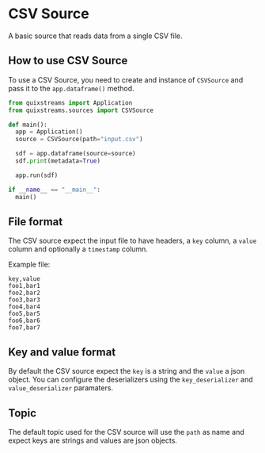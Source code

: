 # CSV Source

A basic source that reads data from a single CSV file.

## How to use CSV Source

To use a CSV Source, you need to create and instance of `CSVSource` and pass it to the `app.dataframe()` method.

```python
from quixstreams import Application
from quixstreams.sources import CSVSource

def main():
  app = Application()
  source = CSVSource(path="input.csv")

  sdf = app.dataframe(source=source)
  sdf.print(metadata=True)

  app.run(sdf)

if __name__ == "__main__":
  main()
```

## File format

The CSV source expect the input file to have headers, a `key` column, a `value` column and optionally a `timestamp` column.

Example file:

```csv
key,value
foo1,bar1
foo2,bar2
foo3,bar3
foo4,bar4
foo5,bar5
foo6,bar6
foo7,bar7
```

## Key and value format

By default the CSV source expect the `key` is a string and the `value` a json object. You can configure the deserializers using the `key_deserializer` and `value_deserializer` paramaters.

## Topic

The default topic used for the CSV source will use the `path` as name and expect keys are strings and values are json objects.
